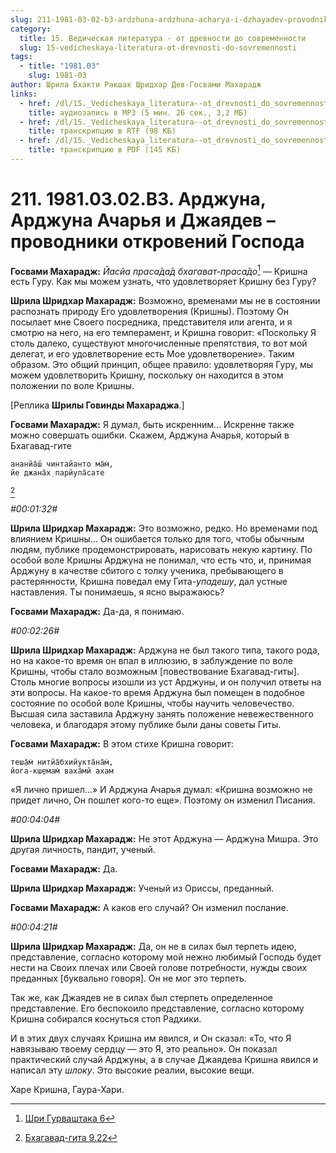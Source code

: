 ```yaml
---
slug: 211-1981-03-02-b3-ardzhuna-ardzhuna-acharya-i-dzhayadev-provodniki-otkrovenij-gospoda
category:
  title: 15. Ведическая литература - от древности до современности
  slug: 15-vedicheskaya-literatura-ot-drevnosti-do-sovremennosti
tags:
  - title: "1981.03"
    slug: 1981-03
author: Шрила Бхакти Ракшак Шридхар Дев-Госвами Махарадж
links:
  - href: /dl/15._Vedicheskaya_literatura--ot_drevnosti_do_sovremennosti/211_1981.03.02.B3_SridharMj_Ardzhuna_Ardzhuna_Acharja_i_Dzhajadev--provodniki_otkrovenij_Gospoda.mp3
    title: аудиозапись в MP3 (5 мин. 26 сек., 3,2 МБ)
  - href: /dl/15._Vedicheskaya_literatura--ot_drevnosti_do_sovremennosti/211_1981.03.02.B3_SridharMj_Ardzhuna_Ardzhuna_Acharja_i_Dzhajadev--provodniki_otkrovenij_Gospoda.rtf
    title: транскрипцию в RTF (98 КБ)
  - href: /dl/15._Vedicheskaya_literatura--ot_drevnosti_do_sovremennosti/211_1981.03.02.B3_SridharMj_Ardzhuna_Ardzhuna_Acharja_i_Dzhajadev--provodniki_otkrovenij_Gospoda.pdf
    title: транскрипцию в PDF (145 КБ)
---
```


# 211. 1981.03.02.B3. Арджуна, Арджуна Ачарья и Джаядев – проводники откровений Господа

**Госвами Махарадж:** *Йасйа праса̄да̄д бхагават-праса̄до*[^_ftn1] — Кришна есть Гуру. Как мы можем узнать, что удовлетворяет Кришну без Гуру?

**Шрила Шридхар Махарадж:** Возможно, временами мы не в состоянии распознать природу Его удовлетворения (Кришны). Поэтому Он посылает мне Своего посредника, представителя или агента, и я смотрю на него, на его темперамент, и Кришна говорит: «Поскольку Я столь далеко, существуют многочисленные препятствия, то вот мой делегат, и его удовлетворение есть Мое удовлетворение». Таким образом. Это общий принцип, общее правило: удовлетворяя Гуру, мы можем удовлетворить Кришну, поскольку он находится в этом положении по воле Кришны.

[Реплика **Шрилы Говинды Махараджа**.]

**Госвами Махарадж:** Я думал, быть искренним… Искренне также можно совершать ошибки. Скажем, Арджуна Ачарья, который в Бхагавад-гите

    ананйа̄ш́ чинтайанто ма̄м̇,
    йе джана̄х̣ парйупа̄сате
[^_ftn2]

*#00:01:32#*

**Шрила Шридхар Махарадж:** Это возможно, редко. Но временами под влиянием Кришны… Он ошибается только для того, чтобы обычным людям, публике продемонстрировать, нарисовать некую картину. По особой воле Кришны Арджуна не понимал, что есть что, и, принимая Арджуну в качестве сбитого с толку ученика, пребывающего в растерянности, Кришна поведал ему Гита-*упадешу*, дал устные наставления. Ты понимаешь, я ясно выражаюсь?

**Госвами Махарадж:** Да-да, я понимаю.

*#00:02:26#*

**Шрила Шридхар Махарадж:** Арджуна не был такого типа, такого рода, но на какое-то время он впал в иллюзию, в заблуждение по воле Кришны, чтобы стало возможным [повествование Бхагавад-гиты]. Столь многие вопросы изошли из уст Арджуны, и он получил ответы на эти вопросы. На какое-то время Арджуна был помещен в подобное состояние по особой воле Кришны, чтобы научить человечество. Высшая сила заставила Арджуну занять положение невежественного человека, и благодаря этому публике были даны советы Гиты.

**Госвами Махарадж:** В этом стихе Кришна говорит:

    теш̣а̄м̇ нитйа̄бхийукта̄на̄м̇,
    йога-кш̣емам̇ ваха̄мй ахам

«Я лично пришел…» И Арджуна Ачарья думал: «Кришна возможно не придет лично, Он пошлет кого-то еще». Поэтому он изменил Писания.

*#00:04:04#*

**Шрила Шридхар Махарадж:** Не этот Арджуна — Арджуна Мишра. Это другая личность, пандит, ученый.

**Госвами Махарадж:** Да.

**Шрила Шридхар Махарадж:** Ученый из Ориссы, преданный.

**Госвами Махарадж:** А каков его случай? Он изменил послание.

*#00:04:21#*

**Шрила Шридхар Махарадж:** Да, он не в силах был терпеть идею, представление, согласно которому мой нежно любимый Господь будет нести на Своих плечах или Своей голове потребности, нужды своих преданных [буквально говоря]. Он не мог это терпеть.

Так же, как Джаядев не в силах был стерпеть определенное представление. Его беспокоило представление, согласно которому Кришна собирался коснуться стоп Радхики.

И в этих двух случаях Кришна им явился, и Он сказал: «То, что Я навязываю твоему сердцу — это Я, это реально». Он показал практический случай Арджуны, а в случае Джаядева Кришна явился и написал эту *шлоку*. Это высокие реалии, высокие вещи.

Харе Кришна, Гаура-Хари.



[^_ftn1]: [Шри Гурваштака 6](../notes/shri-gurvashtaka/shri-gurvashtaka-6.md)

[^_ftn2]: [Бхагавад-гита 9.22](../notes/bhagavad-gita/bhagavad-gita-9-22.md)
